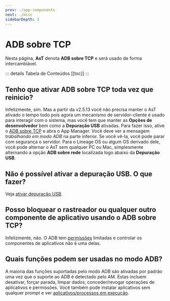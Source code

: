 ```yaml
---
prev: ./app-components
next: ./misc
sidebarDepth: 2
---
```


# ADB sobre TCP
Nesta página, **AsT** denota **ADB sobre TCP** e será usado de forma intercambiável.

::: details Tabela de Conteúdos
[[toc]]
:::

## Tenho que ativar ADB sobre TCP toda vez que reinicio?
Infelizmente, sim. Mas a partir da v2.5.13 você não precisa manter o AsT ativado o tempo todo pois agora um mecanismo de servidor-cliente é usado para interagir com o sistema, mas você tem que manter as **Opções de desenvolvedor** bem como a **Depuração USB** ativadas. Para fazer isso, ative o [ADB sobre TCP][aot] e abra o App Manager. Você deve ver a mensagem _trabalhando em modo ADB_ na parte inferior. Se você vê-la, você pode parar com segurança o servidor. Para o Lineage OS ou algum OS derivado dele, você pode alternar o AsT sem qualquer PC ou Mac, simplesmente alternando a opção **ADB sobre rede** localizada logo abaixo da **Depuração USB**.

## Não é possível ativar a depuração USB. O que fazer?
Veja [ativar depuração USB][aott].

## Posso bloquear o rastreador ou qualquer outro componente de aplicativo usando o ADB sobre TCP?
Infelizmente, não. O ADB tem [permissões][adb_perms] limitadas e controlar os componentes de aplicativos não é uma delas.

## Quais funções podem ser usadas no modo ADB?
A maioria das funções suportadas pelo modo ADB são ativadas por padrão uma vez que o suporte ao ADB é detectado pelo AM. Estas incluem desativar, forçar parada, limpar dados, conceder/revogar operações de aplicativos e permissões. Você também pode instalar aplicativos sem qualquer prompt e ver [aplicativos/processos em execução][running_apps].

[aot]: ../guide/adb-over-tcp.md
[aott]: ../guide/adb-over-tcp.md#_2-ativar-a-depuracao-usb
[adb_perms]: https://github.com/aosp-mirror/platform_frameworks_base/blob/master/packages/Shell/AndroidManifest.xml
[running_apps]: ../guide/main-page.md#aplicativos-em-execucao
